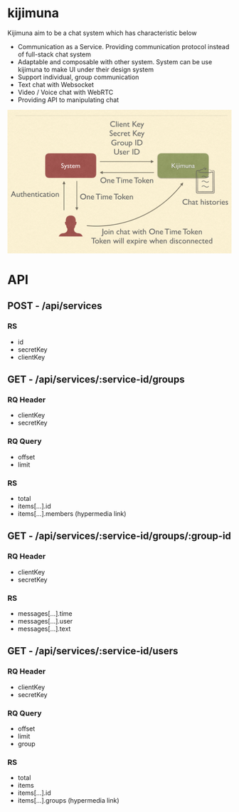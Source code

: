 # kijimuna

Kijimuna aim to be a chat system which has characteristic below

- Communication as a Service. Providing communication protocol instead of full-stack chat system
- Adaptable and composable with other system. System can be use kijimuna to make UI under their design system
- Support individual, group communication
- Text chat with Websocket
- Video / Voice chat with WebRTC
- Providing API to manipulating chat

![Overview](https://raw.githubusercontent.com/koikijs/kijimuna/master/docs/overview.png)

# API

## POST - /api/services

### RS

- id
- secretKey
- clientKey

## GET - /api/services/:service-id/groups

### RQ Header

- clientKey
- secretKey

### RQ Query

- offset
- limit

### RS

- total
- items[...].id
- items[...].members (hypermedia link)

## GET - /api/services/:service-id/groups/:group-id

### RQ Header

- clientKey
- secretKey

### RS

- messages[...].time
- messages[...].user
- messages[...].text

## GET - /api/services/:service-id/users

### RQ Header

- clientKey
- secretKey

### RQ Query

- offset
- limit
- group

### RS

- total
- items
- items[...].id
- items[...].groups (hypermedia link)
